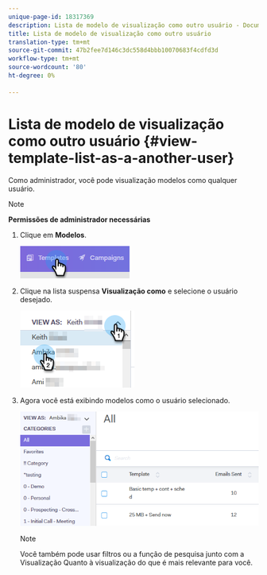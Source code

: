 ```yaml
---
unique-page-id: 18317369
description: Lista de modelo de visualização como outro usuário - Documentos do Marketing - Documentação do produto
title: Lista de modelo de visualização como outro usuário
translation-type: tm+mt
source-git-commit: 47b2fee7d146c3dc558d4bbb10070683f4cdfd3d
workflow-type: tm+mt
source-wordcount: '80'
ht-degree: 0%

---
```



# Lista de modelo de visualização como outro usuário {#view-template-list-as-a-another-user}

Como administrador, você pode visualização modelos como qualquer usuário.

>[!NOTE]
>
>**Permissões de administrador necessárias**

1. Clique em **Modelos**.

   ![](assets/one.png)

1. Clique na lista suspensa **Visualização como** e selecione o usuário desejado.

   ![](assets/two.png)

1. Agora você está exibindo modelos como o usuário selecionado.

   ![](assets/three.png)

   >[!NOTE]
   >
   >Você também pode usar filtros ou a função de pesquisa junto com a Visualização Quanto à visualização do que é mais relevante para você.

